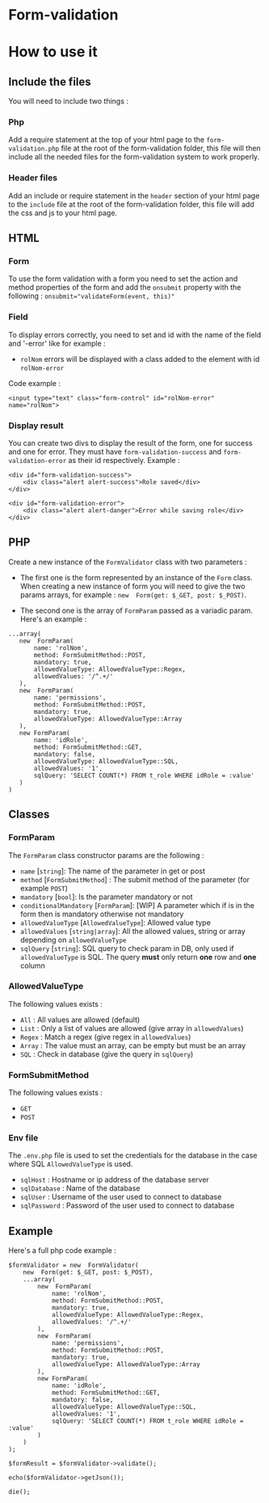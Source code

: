 # Form-validation

# How to use it

## Include the files
You will need to include two things :

### Php
Add a require statement at the top of your html page to the `form-validation.php` file at the root of the form-validation folder, this file will then include all the needed files for the form-validation system to work properly.

### Header files
Add an include or require statement in the `header` section of your html page to the `include` file at the root of the form-validation folder, this file will add the css and js to your html page.

## HTML

### Form
To use the form validation with a form you need to set the action and method properties of the form and add the `onsubmit` property with the following : `onsubmit="validateForm(event, this)"`

### Field
To display errors correctly, you need to set and id with the name of the field and '-error' like for example : 
 - `rolNom` errors will be displayed with a class added to the element with id `rolNom-error`

Code example :

    <input type="text" class="form-control" id="rolNom-error" name="rolNom">

### Display result
You can create two divs to display the result of the form, one for success and one for error. They must have `form-validation-success` and `form-validation-error` as their id respectively. Example : 

```
<div id="form-validation-success">
    <div class="alert alert-success">Role saved</div>
</div>

<div id="form-validation-error">
    <div class="alert alert-danger">Error while saving role</div>
</div>
```

## PHP

Create a new instance of the `FormValidator` class with two parameters :

 - The first one is the form represented by an instance of the `Form` class. When creating a new instance of form you will need to give the two params arrays, for example : 
 `new  Form(get: $_GET, post: $_POST)`.
 
 - The second one is the array of `FormParam` passed as a variadic param. Here's an example : 
 ```
 ...array(
    new  FormParam(
        name: 'rolNom',
        method: FormSubmitMethod::POST,
        mandatory: true,
        allowedValueType: AllowedValueType::Regex,
        allowedValues: '/^.+/'
    ),
    new  FormParam(
        name: 'permissions',
        method: FormSubmitMethod::POST,
        mandatory: true,
        allowedValueType: AllowedValueType::Array
    ),
    new FormParam(
        name: 'idRole',
        method: FormSubmitMethod::GET,
        mandatory: false,
        allowedValueType: AllowedValueType::SQL,
        allowedValues: '1',
        sqlQuery: 'SELECT COUNT(*) FROM t_role WHERE idRole = :value'
    )
)
```

## Classes

### FormParam
The `FormParam` class constructor params are the following :
 - `name` [`string`]: The name of the parameter in get or post
 - `method` [`FormSubmitMethod`] : The submit method of the parameter (for example `POST`)
 - `mandatory` [`bool`]: Is the parameter mandatory or not
 - `conditionalMandatory` [`FormParam`]: [WIP] A parameter which if is in the form then is mandatory otherwise not mandatory
 - `allowedValueType` [`AllowedValueType`]: Allowed value type 
 - `allowedValues` [`string|array`]: All the allowed values, string or array depending on `allowedValueType`
 - `sqlQuery` [`string`]: SQL query to check param in DB, only used if `allowedValueType` is SQL. The query **must** only return **one** row and **one** column

### AllowedValueType
The following values exists :
 - `All` : All values are allowed (default)
 - `List` : Only a list of values are allowed (give array in `allowedValues`)
 - `Regex` : Match a regex (give regex in `allowedValues`)
 - `Array` : The value must an array, can be empty but must be an array
 - `SQL` : Check in database (give the query in `sqlQuery`)


### FormSubmitMethod
The following values exists :
 - `GET`
 - `POST`


### Env file
The `.env.php` file is used to set the credentials for the database in the case where SQL `AllowedValueType` is used.

 - `sqlHost` : Hostname or ip address of the database server
 - `sqlDatabase` : Name of the database
 - `sqlUser` : Username of the user used to connect to database
 - `sqlPassword` : Password of the user used to connect to database


## Example

Here's a full php code example :
```
$formValidator = new  FormValidator(
	new  Form(get: $_GET, post: $_POST),
	...array(
		new  FormParam(
			name: 'rolNom',
			method: FormSubmitMethod::POST,
			mandatory: true,
			allowedValueType: AllowedValueType::Regex,
			allowedValues: '/^.+/'
		),
		new  FormParam(
			name: 'permissions',
			method: FormSubmitMethod::POST,
			mandatory: true,
			allowedValueType: AllowedValueType::Array
		),
		new FormParam(
            name: 'idRole',
            method: FormSubmitMethod::GET,
            mandatory: false,
            allowedValueType: AllowedValueType::SQL,
            allowedValues: '1',
            sqlQuery: 'SELECT COUNT(*) FROM t_role WHERE idRole = :value'
        )
	)
);

$formResult = $formValidator->validate();

echo($formValidator->getJson());

die();
```